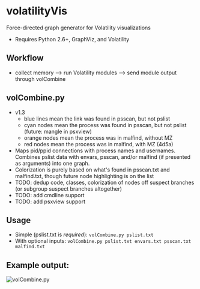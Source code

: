 # volatilityVis
Force-directed graph generator for Volatility visualizations
- Requires Python 2.6+, GraphViz, and Volatility

## Workflow
- collect memory --> run Volatility modules --> send module output through volCombine

## volCombine.py
- v1.3
  - blue lines mean the link was found in psscan, but not pslist
  - cyan nodes mean the process was found in psscan, but not pslist (future: mangle in psxview)
  - orange nodes mean the process was in malfind, without MZ
  - red nodes mean the process was in malfind, with MZ (4d5a)
- Maps pid/ppid connections with process names and usernames.  Combines pslist data with envars, psscan, and/or malfind (if presented as arguments) into one graph.
- Colorization is purely based on what's found in psscan.txt and malfind.txt, though future node highlighting is on the list
- TODO:  dedup code, classes, colorization of nodes off suspect branches (or subgroup suspect branches altogether)
- TODO:  add cmdline support
- TODO:  add psxview support

## Usage
- Simple (pslist.txt is <i>required</i>):  ```volCombine.py pslist.txt```
- With optional inputs:  ```volCombine.py pslist.txt envars.txt psscan.txt malfind.txt```

## Example output:
![volCombine.py](https://github.com/bonifield/volatilityVis/blob/master/combine-1496526732.png)
